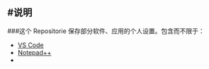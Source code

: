 #说明  
---
###这个 Repositorie 保存部分软件、应用的个人设置。包含而不限于：  
  
  * [VS Code](https://github.com/Just4Learning/PrSetting/tree/master/VS%20Code)
  * [Notepad++]()
  * []()
